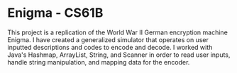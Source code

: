 # Enigma - CS61B

This project is a replication of the World War II German encryption machine Enigma. I have created a generalized simulator that operates on user inputted descriptions and codes to encode and decode.
I worked with Java's Hashmap, ArrayList, String, and Scanner in order to read user inputs, handle string manipulation, and mapping data for the encoder.
